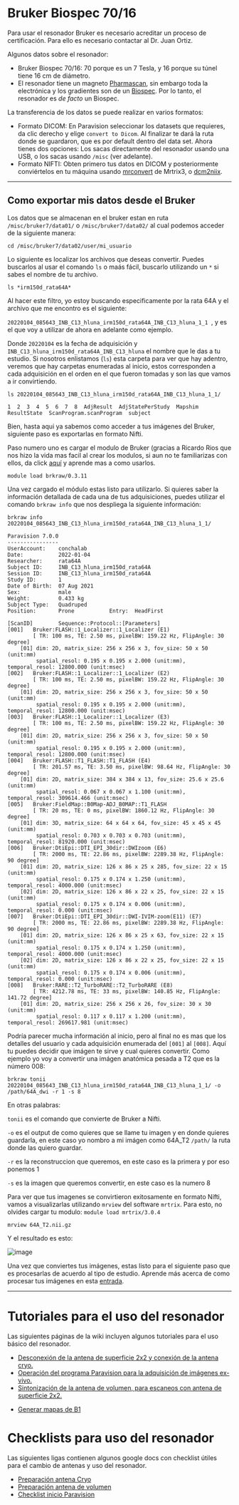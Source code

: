 Bruker Biospec 70/16
====================

Para usar el resonador Bruker es necesario acreditar un proceso de certificación. Para ello es necesario contactar al Dr. Juan Ortiz.


Algunos datos sobre el resonador:

* Bruker Biospec 70/16: 70 porque es un 7 Tesla, y 16 porque su túnel tiene 16 cm de diámetro.
* El resonador tiene un magneto  [Pharmascan](https://www.bruker.com/products/mr/preclinical-mri/pharmascan/overview.html?gclid=EAIaIQobChMIo-bPoJCW4QIVx7jACh3UYAvBEAAYASAAEgIKrfD_BwE), sin embargo toda la electrónica y los gradientes son de un [Biospec](https://www.bruker.com/products/mr/preclinical-mri/biospec/overview.html?gclid=EAIaIQobChMIrY6ZtpCW4QIVhIbACh3L_wZLEAAYASAAEgJdofD_BwE). Por lo tanto, el resonador es _de facto_ un Biospec.


La transferencia de los datos se puede realizar en varios formatos:

* Formato DICOM: En Paravision seleccionar los datasets que requieres, da clic derecho y elige `convert to Dicom`. Al finalizar te dará la ruta donde se guardaron, que es por default dentro del data set. Ahora tienes dos opciones: Los sacas directamente del resonador usando una USB, o los sacas usando `/misc` (ver adelante).
* Formato NIFTI: Obten primero tus datos en DICOM  y posteriormente conviértelos en tu máquina usando [mrconvert](https://mrtrix.readthedocs.io/en/latest/reference/commands/mrconvert.html) de Mrtrix3, o [dcm2niix](https://github.com/rordenlab/dcm2niix).


***

Como exportar mis datos desde el Bruker
---------------------------------------

Los datos que se almacenan en el bruker estan en ruta `/misc/bruker7/data01/` o `/misc/bruker7/data02/` al cual podemos acceder de la siguiente manera: 

```
cd /misc/bruker7/data02/user/mi_usuario

```

Lo siguiente es localizar los archivos que deseas convertir. Puedes buscarlos al usar el comando `ls` o maás fácil, buscarlo utilizando un `*` si sabes el nombre de tu archivo. 

```
ls *irm150d_rata64A*
```
Al hacer este filtro, yo estoy buscando especificamente por la rata 64A y el archivo que me encontro es el siguiente: 

`20220104_085643_INB_C13_hluna_irm150d_rata64A_INB_C13_hluna_1_1 `, y es el que voy a utilizar de ahora en adelante como ejemplo.

Donde `20220104` es la fecha de adquisición y `INB_C13_hluna_irm150d_rata64A_INB_C13_hluna` el nombre que le das a tu estudio. Si nosotros enlistamos (`ls`) esta carpeta para ver que hay adentro, veremos que hay carpetas enumeradas al inicio, estos corresponden a cada adquisición en el orden en el que fueron tomadas y son las que vamos a ir convirtiendo.

```
ls 20220104_085643_INB_C13_hluna_irm150d_rata64A_INB_C13_hluna_1_1/

1  2  3  4  5  6  7  8  AdjResult  AdjStatePerStudy  Mapshim  ResultState  ScanProgram.scanProgram  subject
```

Bien, hasta aqui ya sabemos como acceder a tus imágenes del Bruker, siguiente paso es exportarlas en formato Nifti.

Paso numero uno es cargar el modulo de Bruker (gracias a Ricardo Rios que nos hizo la vida mas facil al crear los modulos, si aun no te familiarizas con ellos, da click [aquí](https://github.com/c13inb/c13inb.github.io/wiki/Modules) y aprende mas a como usarlos.


```
module load brkraw/0.3.11
```

Una vez cargado el módulo estas listo para utilizarlo. Si quieres saber la información detallada de cada una de tus adquisiciones, puedes utilizar el comando `brkraw info` que nos despliega la siguiente información:

```
brkraw info 20220104_085643_INB_C13_hluna_irm150d_rata64A_INB_C13_hluna_1_1/
```

```
Paravision 7.0.0
----------------
UserAccount:    conchalab 
Date:           2022-01-04
Researcher:     rata64A
Subject ID:     INB_C13_hluna_irm150d_rata64A
Session ID:     INB_C13_hluna_irm150d_rata64A
Study ID:       1
Date of Birth:  07 Aug 2021
Sex:            male
Weight:         0.433 kg
Subject Type:   Quadruped
Position:       Prone           Entry:  HeadFirst

[ScanID]        Sequence::Protocol::[Parameters]
[001]   Bruker:FLASH::1_Localizer::1_Localizer (E1)
        [ TR: 100 ms, TE: 2.50 ms, pixelBW: 159.22 Hz, FlipAngle: 30 degree]
    [01] dim: 2D, matrix_size: 256 x 256 x 3, fov_size: 50 x 50 (unit:mm)
         spatial_resol: 0.195 x 0.195 x 2.000 (unit:mm), temporal_resol: 12800.000 (unit:msec)
[002]   Bruker:FLASH::1_Localizer::1_Localizer (E2)
        [ TR: 100 ms, TE: 2.50 ms, pixelBW: 159.22 Hz, FlipAngle: 30 degree]
    [01] dim: 2D, matrix_size: 256 x 256 x 3, fov_size: 50 x 50 (unit:mm)
         spatial_resol: 0.195 x 0.195 x 2.000 (unit:mm), temporal_resol: 12800.000 (unit:msec)
[003]   Bruker:FLASH::1_Localizer::1_Localizer (E3)
        [ TR: 100 ms, TE: 2.50 ms, pixelBW: 159.22 Hz, FlipAngle: 30 degree]
    [01] dim: 2D, matrix_size: 256 x 256 x 3, fov_size: 50 x 50 (unit:mm)
         spatial_resol: 0.195 x 0.195 x 2.000 (unit:mm), temporal_resol: 12800.000 (unit:msec)
[004]   Bruker:FLASH::T1_FLASH::T1_FLASH (E4)
        [ TR: 201.57 ms, TE: 3.50 ms, pixelBW: 98.64 Hz, FlipAngle: 30 degree]
    [01] dim: 2D, matrix_size: 384 x 384 x 13, fov_size: 25.6 x 25.6 (unit:mm)
         spatial_resol: 0.067 x 0.067 x 1.100 (unit:mm), temporal_resol: 309614.466 (unit:msec)
[005]   Bruker:FieldMap::B0Map-ADJ_B0MAP::T1_FLASH
        [ TR: 20 ms, TE: 0 ms, pixelBW: 1860.12 Hz, FlipAngle: 30 degree]
    [01] dim: 3D, matrix_size: 64 x 64 x 64, fov_size: 45 x 45 x 45 (unit:mm)
         spatial_resol: 0.703 x 0.703 x 0.703 (unit:mm), temporal_resol: 81920.000 (unit:msec)
[006]   Bruker:DtiEpi::DTI_EPI_30dir::DWIzoom (E6)
        [ TR: 2000 ms, TE: 22.86 ms, pixelBW: 2289.38 Hz, FlipAngle: 90 degree]
    [01] dim: 2D, matrix_size: 126 x 86 x 25 x 285, fov_size: 22 x 15 (unit:mm)
         spatial_resol: 0.175 x 0.174 x 1.250 (unit:mm), temporal_resol: 4000.000 (unit:msec)
    [02] dim: 2D, matrix_size: 126 x 86 x 22 x 25, fov_size: 22 x 15 (unit:mm)
         spatial_resol: 0.175 x 0.174 x 0.006 (unit:mm), temporal_resol: 0.000 (unit:msec)
[007]   Bruker:DtiEpi::DTI_EPI_30dir::DWI-IVIM-zoom(E11) (E7)
        [ TR: 2000 ms, TE: 22.86 ms, pixelBW: 2289.38 Hz, FlipAngle: 90 degree]
    [01] dim: 2D, matrix_size: 126 x 86 x 25 x 63, fov_size: 22 x 15 (unit:mm)
         spatial_resol: 0.175 x 0.174 x 1.250 (unit:mm), temporal_resol: 4000.000 (unit:msec)
    [02] dim: 2D, matrix_size: 126 x 86 x 22 x 25, fov_size: 22 x 15 (unit:mm)
         spatial_resol: 0.175 x 0.174 x 0.006 (unit:mm), temporal_resol: 0.000 (unit:msec)
[008]   Bruker:RARE::T2_TurboRARE::T2_TurboRARE (E8)
        [ TR: 4212.78 ms, TE: 33 ms, pixelBW: 140.85 Hz, FlipAngle: 141.72 degree]
    [01] dim: 2D, matrix_size: 256 x 256 x 26, fov_size: 30 x 30 (unit:mm)
         spatial_resol: 0.117 x 0.117 x 1.200 (unit:mm), temporal_resol: 269617.981 (unit:msec)

```

Podría parecer mucha información al inicio, pero al final no es mas que los detalles del usuario y cada adquisición enumerada del `[001]` al `[008]`. Aquí tu puedes decidir que imágen te sirve y cual quieres convertir. Como ejemplo yo voy a convertir una imágen anatómica pesada a T2 que es la número 008:

```
brkraw tonii 20220104_085643_INB_C13_hluna_irm150d_rata64A_INB_C13_hluna_1_1/ -o /path/64A_dwi -r 1 -s 8
```
En otras palabras:

`tonii` es el comando que convierte de Bruker a Nifti.

`-o` es el output de como quieres que se llame tu imagen y en donde quieres guardarla, en este caso yo nombro a mi imágen como 64A_T2 `/path/` la ruta donde las quiero guardar.

`-r` es la reconstruccion que queremos, en este caso es la primera y por eso ponemos 1

`-s` es la imagen que queremos convertir, en este caso es la numero 8 


Para ver que tus imagenes se convirtieron exitosamente en formato Nifti, vamos a visualizarlas utilizando `mrview` del software `mrtrix`. Para esto, no olvides cargar tu modulo: `module load mrtrix/3.0.4`

```
mrview 64A_T2.nii.gz
```

Y el resultado es esto:

![image](https://github.com/c13inb/c13inb.github.io/assets/129544525/fe8d393b-9b6f-4df3-9af3-02aadabf23f1)

Una vez que conviertes tus imágenes, estas listo para el siguiente paso que es procesarlas de acuerdo al tipo de estudio. Aprende más acerca de como procesar tus imágenes en esta [entrada](https://github.com/c13inb/c13inb.github.io/wiki/Procesamiento-Imagen). 


***

# Tutoriales para el uso del resonador

Las siguientes páginas de la wiki incluyen algunos tutoriales para el uso básico del resonador.

* [Desconexión de la antena de superficie 2x2 y conexión de la antena cryo.](./Resonadores_Bruker_Conexion-Cryo)
* [Operación del programa Paravision para la adquisición de imágenes ex-vivo.](./Resonadores_Bruker_Paravision-EXvivo)
* [Sintonización de la antena de volumen, para escaneos con antena de superficie 2x2.](./Resonadores_Bruker_Wobble-Superficie)
+ [Generar mapas de B1](./Bruker-B1Map.md)

# Checklists para uso del resonador

Las siguientes ligas contienen algunos google docs con checklist útiles para el cambio de antenas y uso del resonador.

* [Preparación antena Cryo](https://docs.google.com/document/d/1S850dGVnyL1k5UMD0Cf-ebfKXblKklNMRuPto7Vl66M/edit?usp=sharing)
* [Preparación antena de volumen](https://docs.google.com/document/d/1pCrKejx-Q31kqw07g8t0ZBscDQr9n007i6fegMNHtMA/edit?usp=sharing)
* [Checklist inicio Paravision](https://docs.google.com/document/d/1hwDM7ySkY2xqzBnHkGzsFiiu1vH7U6Af9pxxcvGMHR4/edit?usp=sharing)
